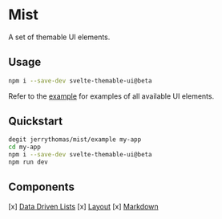 # Mist

A set of themable UI elements.

## Usage

```bash
npm i --save-dev svelte-themable-ui@beta
```

Refer to the [example](example) for examples of all available UI elements.

## Quickstart

```bash
degit jerrythomas/mist/example my-app
cd my-app
npm i --save-dev svelte-themable-ui@beta
npm run dev
```

## Components

[x] [Data Driven Lists](docs/lists.md)
[x] [Layout](docs/layout.md)
[x] [Markdown](docs/markdown.md)
